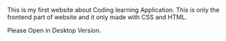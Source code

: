 This is my first website about Coding learning Application. This is only the frontend part of website and it only made with CSS and HTML.

Please Open in Desktop Version.